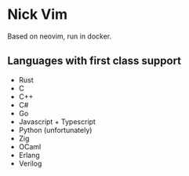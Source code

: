 # Nick Vim
Based on neovim, run in docker. 

## Languages with first class support

- Rust
- C
- C++
- C#
- Go
- Javascript + Typescript
- Python (unfortunately)
- Zig
- OCaml
- Erlang
- Verilog
